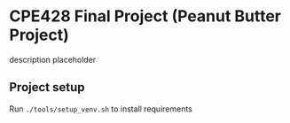 # CPE428 Final Project (Peanut Butter Project)

description placeholder

## Project setup

Run `./tools/setup_venv.sh` to install requirements